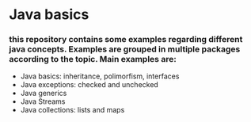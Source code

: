 # Java basics

### this repository contains some examples regarding different java concepts. Examples are grouped in multiple packages according to the topic. Main examples are:

* Java basics: inheritance, polimorfism, interfaces
* Java exceptions: checked and unchecked
* Java generics
* Java Streams
* Java collections: lists and maps
